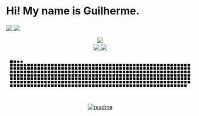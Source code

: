 <h1> Hi! My name is Guilherme. </h1>

<div>
  <a href="https://github.com/schmidt2k">
  <img height="180em"   align="center" src="https://github-readme-stats.vercel.app/api?username=schmidt2k&show_icons=true&theme=react&include_all_commits=true&count_private=true"/>
  <img height="180em"  align="center" src="https://github-readme-stats.vercel.app/api/top-langs/?username=Schmidt2k&layout=compact&langs_count=7&theme=react" />

</div>
 <br>
 <div  align="center"> 
  <a href="https://www.youtube.com/channel/UCSawC0irKSG8W05zahr1i9w" target="_blank">
    <img src="https://img.shields.io/badge/-Youtube-%23EA4335?style=for-the-badge&logo=youtube&logoColor=white" target="_blank">
  </a>
<div  align="center"> 
  <a href="https://www.instagram.com/guischmidt2k/" target="_blank"><img src="https://img.shields.io/badge/-Instagram-%23E4405F?style=for-the-badge&logo=instagram&logoColor=white" target="_blank">
  </a>
  <a href="https://www.linkedin.com/in/guilherme-schmidt/" target="_blank">
    <img src="https://img.shields.io/badge/-LinkedIn-%230077B5?style=for-the-badge&logo=linkedin&logoColor=white" target="_blank">
  </a> 
 
  ![Snake animation](https://github.com/ellen2121/ellen2121/blob/output/github-contribution-grid-snake.svg)
 
</div>
 
[![readme](https://github-readme-stats.vercel.app/api/pin/?username=ELLEN2121&repo=ELLEN2121&theme=react)](https://github.com/ELLEN2121/ELLEN2121)

